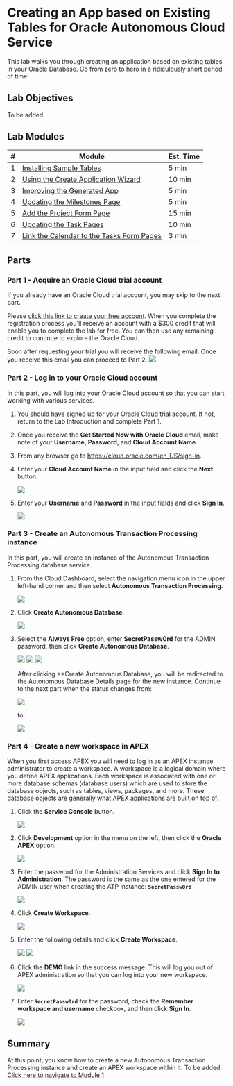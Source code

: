 # Creating an App based on Existing Tables for Oracle Autonomous Cloud Service

This lab walks you through creating an application based on existing tables in your Oracle Database. Go from zero to hero in a ridiculously short period of time!

## Lab Objectives

To be added.

## Lab Modules

| # | Module | Est. Time |
| --- | --- | --- |
| 1 | [Installing Sample Tables](1-building-your-table-and-view-installing-sample-tables.md) | 5 min |
| 2 | [Using the Create Application Wizard](2-building-your-app-using-the-create-application-wizard.md) | 10 min |
| 3 | [Improving the Generated App](3-recreating-the-app-improving-the-generated-app.md) | 5 min |
| 4 | [Updating the Milestones Page](4-using-page-designer-updating-the-milestones-page.md) | 5 min |
| 5 | [Add the Project Form Page](5-creating-a-page-to-update-project-records-add-the-project-form-page.md) | 15 min |
| 6 | [Updating the Task Pages](6-improving-usability-updating-the-task-pages.md) | 10 min |
| 7 | [Link the Calendar to the Tasks Form Pages](7-linking-pages-link-the-calendar-to-the-tasks-form-pages.md) | 3 min |


## Parts
### **Part 1** - Acquire an Oracle Cloud trial account
If you already have an Oracle Cloud trial account, you may skip to the next part.

Please [click this link to create your free account](https://myservices.us.oraclecloud.com/mycloud/signup?language=en&sourceType). When you complete the registration process you'll receive an account with a $300 credit that will enable you to complete the lab for free. You can then use any remaining credit to continue to explore the Oracle Cloud.

Soon after requesting your trial you will receive the following email. Once you receive this email you can proceed to Part 2.
    ![](images/0/get-started-email.png)

### **Part 2** - Log in to your Oracle Cloud account
In this part, you will log into your Oracle Cloud account so that you can start working with various services.

1. You should have signed up for your Oracle Cloud trial account. If not, return to the Lab Introduction and complete Part 1.

2. Once you receive the **Get Started Now with Oracle Cloud** email, make note of your **Username**, **Password**, and **Cloud Account Name**.

3. From any browser go to https://cloud.oracle.com/en_US/sign-in.

4. Enter your **Cloud Account Name** in the input field and click the **Next** button.

    ![](images/0/enter-oracle-cloud-account-name.png)

5. Enter your **Username** and **Password** in the input fields and click **Sign In**.

    ![](images/0/enter-oracle-cloud-account-name.png)

### **Part 3** - Create an Autonomous Transaction Processing instance
In this part, you will create an instance of the Autonomous Transaction Processing database service.

1. From the Cloud Dashboard, select the navigation menu icon in the upper left-hand corner and then select **Autonomous Transaction Processing**.

    ![](images/0/select-atp-in-nav-menu.png)

2. Click **Create Autonomous Database**.

    ![](images/0/click-create-autonomous-database.png)

3. Select the **Always Free** option, enter **SecretPassw0rd** for the ADMIN password, then click **Create Autonomous Database**.

    ![](images/0/atp-settings-1.png)
    ![](images/0/atp-settings-2.png)
    ![](images/0/atp-settings-3.png)

    After clicking **Create Autonomous Database, you will be redirected to the Autonomous Database Details page for the new instance. Continue to the next part when the status changes from:

    ![](images/0/status-provisioning.png)
    
    to:

    ![](images/0/status-available.png)

### **Part 4** - Create a new workspace in APEX
When you first access APEX you will need to log in as an APEX instance administrator to create a workspace. A workspace is a logical domain where you define APEX applications. Each workspace is associated with one or more database schemas (database users) which are used to store the database objects, such as tables, views, packages, and more. These database objects are generally what APEX applications are built on top of.

1. Click the **Service Console** button.

    ![](images/0/click-atp-service-console.png)

2. Click **Development** option in the menu on the left, then click the **Oracle APEX** option. 

    ![](images/0/click-oracle-apex.png)

3. Enter the password for the Administration Services and click **Sign In to Administration**. The password is the same as the one entered for the ADMIN user when creating the ATP instance: **```SecretPassw0rd```**

    ![](images/0/log-in-as-admin.png)

4. Click **Create Workspace**.

    ![](images/0/welcome-create-workspace.png)

5. Enter the following details and click **Create Workspace**.

    ![](images/0/enterdetails.png)
    ![](images/0/create-workspace.png)

6. Click the **DEMO** link in the success message. This will log you out of APEX administration so that you can log into your new workspace.

    ![](images/0/log-out-from-admin.png)

7. Enter **``SecretPassw0rd``** for the password, check the **Remember workspace and username** checkbox, and then click **Sign In**.

    ![](images/0/log-in-to-workspace.png)
    
## Summary

At this point, you know how to create a new Autonomous Transaction Processing instance and create an APEX workspace within it. To be added. [Click here to navigate to Module 1](1-building-your-table-and-view-installing-sample-tables.md)


